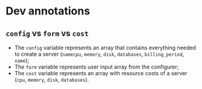 # Dev annotations

## `config` vs `form` vs `cost`
 - The `config` variable represents an array that contains everything needed to create a server (`namecpu`, `memory`, `disk`, `databases`, `billing_period`, `name`);
 - The `form` variable represents user input array from the configurer;
 - The `cost` variable represents an array with resource costs of a server (`cpu`, `memory`, `disk`, `databases`).
